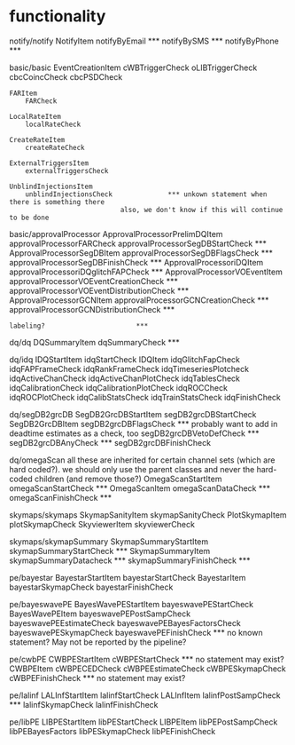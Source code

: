 # functionality

notify/notify
    NotifyItem
        notifyByEmail					***
        notifyBySMS					***
        notifyByPhone					***

basic/basic
    EventCreationItem
        cWBTriggerCheck
        oLIBTriggerCheck
        cbcCoincCheck
        cbcPSDCheck

    FARItem
        FARCheck

    LocalRateItem
        localRateCheck

    CreateRateItem
        createRateCheck

    ExternalTriggersItem
        externalTriggersCheck

    UnblindInjectionsItem
        unblindInjectionsCheck				*** unkown statement when there is something there
							    also, we don't know if this will continue to be done

basic/approvalProcessor
    ApprovalProcessorPrelimDQItem
        approvalProcessorFARCheck
        approvalProcessorSegDBStartCheck		***
    ApprovalProcessorSegDBItem
        approvalProcessorSegDBFlagsCheck		***
        approvalProcessorSegDBFinishCheck		***
    ApprovalProcessoriDQItem
        approvalProcessoriDQglitchFAPCheck		***
    ApprovalProcessorVOEventItem
        approvalProcessorVOEventCreationCheck		***
        approvalProcessorVOEventDistributionCheck	***
    ApprovalProcessorGCNItem
        approvalProcessorGCNCreationCheck		***
        approvalProcessorGCNDistributionCheck		***

    labeling?						***

dq/dq
    DQSummaryItem
        dqSummaryCheck					***

dq/idq
    IDQStartItem
        idqStartCheck
    IDQItem
        idqGlitchFapCheck
        idqFAPFrameCheck
        idqRankFrameCheck
        idqTimeseriesPlotcheck
        idqActiveChanCheck
        idqActiveChanPlotCheck
        idqTablesCheck
        idqCalibrationCheck
        idqCalibrationPlotCheck
        idqROCCheck
        idqROCPlotCheck
        idqCalibStatsCheck
        idqTrainStatsCheck
        idqFinishCheck

dq/segDB2grcDB
    SegDB2GrcDBStartItem
        segDB2grcDBStartCheck
    SegDB2GrcDBItem
        segDB2grcDBFlagsCheck				*** probably want to add in deadtime estimates as a check, too
        segDB2grcDBVetoDefCheck				***
        segDB2grcDBAnyCheck				***
        segDB2grcDBFinishCheck

dq/omegaScan						all these are inherited for certain channel sets (which are hard coded?). 
							we should only use the parent classes and never the hard-coded children (and remove those?)
    OmegaScanStartItem
        omegaScanStartCheck				***
    OmegaScanItem
        omegaScanDataCheck				***
        omegaScanFinishCheck				***

skymaps/skymaps
    SkymapSanityItem
        skymapSanityCheck
    PlotSkymapItem
        plotSkymapCheck
    SkyviewerItem
        skyviewerCheck

skymaps/skymapSummary
    SkymapSummaryStartItem
        skymapSummaryStartCheck				***
    SkymapSummaryItem
        skymapSummaryDatacheck 				***
        skymapSummaryFinishCheck			***

pe/bayestar
    BayestarStartItem
        bayestarStartCheck
    BayestarItem
        bayestarSkymapCheck
        bayestarFinishCheck

pe/bayeswavePE
    BayesWavePEStartItem
        bayeswavePEStartCheck
    BayesWavePEItem
        bayeswavePEPostSampCheck
        bayeswavePEEstimateCheck
        bayeswavePEBayesFactorsCheck
        bayeswavePESkymapCheck
        bayeswavePEFinishCheck				*** no known statement? May not be reported by the pipeline?

pe/cwbPE
    CWBPEStartItem
        cWBPEStartCheck					*** no statement may exist?
    CWBPEItem
        cWBPECEDCheck
        cWBPEEstimateCheck
        cWBPESkymapCheck
        cWBPEFinishCheck				*** no statement may exist?

pe/lalinf
    LALInfStartItem
        lalinfStartCheck
    LALInfItem
        lalinfPostSampCheck				***
        lalinfSkymapCheck
        lalinfFinishCheck

pe/libPE
    LIBPEStartItem
        libPEStartCheck
    LIBPEItem
        libPEPostSampCheck
        libPEBayesFactors
        libPESkymapCheck
        libPEFinishCheck
